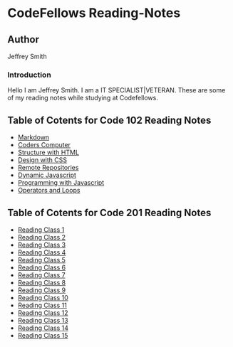 # CodeFellows Reading-Notes

## Author

Jeffrey Smith

### Introduction

Hello I am Jeffrey Smith. I am a IT SPECIALIST|VETERAN.
These are some of my reading notes while studying at Codefellows.

## Table of Cotents for Code 102 Reading Notes

- [Markdown](https://jeffrey-s-smith.github.io/reading-notes/markdown.html)
- [Coders Computer](https://jeffrey-s-smith.github.io/reading-notes/coderscomputer.html)
- [Structure with HTML](https://jeffrey-s-smith.github.io/reading-notes/structurewithhtml.html)
- [Design with CSS](https://jeffrey-s-smith.github.io/reading-notes/designwithcss.html)
- [Remote Repositories](https://jeffrey-s-smith.github.io/reading-notes/remote-repositories.html)
- [Dynamic Javascript](https://jeffrey-s-smith.github.io/reading-notes/dynamicjavascript.html)
- [Programming with Javascript](https://jeffrey-s-smith.github.io/reading-notes/programmingwithjavascript.html)
- [Operators and Loops](https://jeffrey-s-smith.github.io/reading-notes/operatorsandloops.html)

## Table of Cotents for Code 201 Reading Notes

- [Reading Class 1](#fragment)
- [Reading Class 2](#fragment)
- [Reading Class 3](#fragment)
- [Reading Class 4](#fragment)
- [Reading Class 5](#fragment)
- [Reading Class 6](#fragment)
- [Reading Class 7](#fragment)
- [Reading Class 8](#fragment)
- [Reading Class 9](#fragment)
- [Reading Class 10](#fragment)
- [Reading Class 11](#fragment)
- [Reading Class 12](#fragment)
- [Reading Class 13](#fragment)
- [Reading Class 14](#fragment)
- [Reading Class 15](#fragment)